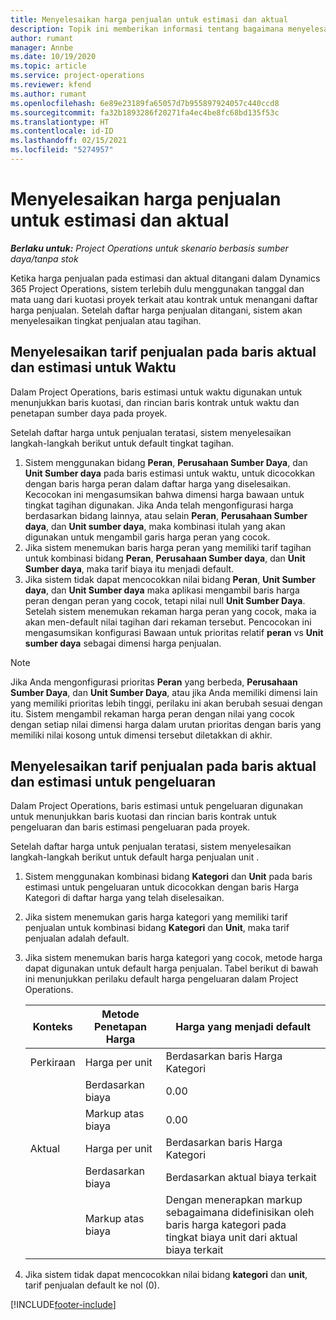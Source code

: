 ```yaml
---
title: Menyelesaikan harga penjualan untuk estimasi dan aktual
description: Topik ini memberikan informasi tentang bagaimana menyelesaikan tarif penjualan untuk estimasi dan aktual.
author: rumant
manager: Annbe
ms.date: 10/19/2020
ms.topic: article
ms.service: project-operations
ms.reviewer: kfend
ms.author: rumant
ms.openlocfilehash: 6e89e23189fa65057d7b955897924057c440ccd8
ms.sourcegitcommit: fa32b1893286f20271fa4ec4be8fc68bd135f53c
ms.translationtype: HT
ms.contentlocale: id-ID
ms.lasthandoff: 02/15/2021
ms.locfileid: "5274957"
---
```

# <a name="resolve-sales-prices-for-estimates-and-actuals"></a>Menyelesaikan harga penjualan untuk estimasi dan aktual

_**Berlaku untuk:** Project Operations untuk skenario berbasis sumber daya/tanpa stok_

Ketika harga penjualan pada estimasi dan aktual ditangani dalam Dynamics 365 Project Operations, sistem terlebih dulu menggunakan tanggal dan mata uang dari kuotasi proyek terkait atau kontrak untuk menangani daftar harga penjualan. Setelah daftar harga penjualan ditangani, sistem akan menyelesaikan tingkat penjualan atau tagihan.

## <a name="resolve-sales-rates-on-actual-and-estimate-lines-for-time"></a>Menyelesaikan tarif penjualan pada baris aktual dan estimasi untuk Waktu

Dalam Project Operations, baris estimasi untuk waktu digunakan untuk menunjukkan baris kuotasi, dan rincian baris kontrak untuk waktu dan penetapan sumber daya pada proyek.

Setelah daftar harga untuk penjualan teratasi, sistem menyelesaikan langkah-langkah berikut untuk default tingkat tagihan.

1. Sistem menggunakan bidang **Peran**, **Perusahaan Sumber Daya**, dan **Unit Sumber daya** pada baris estimasi untuk waktu, untuk dicocokkan dengan baris harga peran dalam daftar harga yang diselesaikan. Kecocokan ini mengasumsikan bahwa dimensi harga bawaan untuk tingkat tagihan digunakan. Jika Anda telah mengonfigurasi harga berdasarkan bidang lainnya, atau selain **Peran**, **Perusahaan Sumber daya**, dan **Unit sumber daya**, maka kombinasi itulah yang akan digunakan untuk mengambil garis harga peran yang cocok.
2. Jika sistem menemukan baris harga peran yang memiliki tarif tagihan untuk kombinasi bidang **Peran**, **Perusahaan Sumber daya**, dan **Unit Sumber daya**, maka tarif biaya itu menjadi default.
3. Jika sistem tidak dapat mencocokkan nilai bidang **Peran**, **Unit Sumber daya**, dan **Unit Sumber daya** maka aplikasi mengambil baris harga peran dengan peran yang cocok, tetapi nilai null **Unit Sumber Daya**. Setelah sistem menemukan rekaman harga peran yang cocok, maka ia akan men-default nilai tagihan dari rekaman tersebut. Pencocokan ini mengasumsikan konfigurasi Bawaan untuk prioritas relatif **peran** vs **Unit sumber daya** sebagai dimensi harga penjualan.

> [!NOTE]
> Jika Anda mengonfigurasi prioritas **Peran** yang berbeda, **Perusahaan Sumber Daya**, dan **Unit Sumber Daya**, atau jika Anda memiliki dimensi lain yang memiliki prioritas lebih tinggi, perilaku ini akan berubah sesuai dengan itu. Sistem mengambil rekaman harga peran dengan nilai yang cocok dengan setiap nilai dimensi harga dalam urutan prioritas dengan baris yang memiliki nilai kosong untuk dimensi tersebut diletakkan di akhir.

## <a name="resolve-sales-rates-on-actual-and-estimate-lines-for-expense"></a>Menyelesaikan tarif penjualan pada baris aktual dan estimasi untuk pengeluaran

Dalam Project Operations, baris estimasi untuk pengeluaran digunakan untuk menunjukkan baris kuotasi dan rincian baris kontrak untuk pengeluaran dan baris estimasi pengeluaran pada proyek.

Setelah daftar harga untuk penjualan teratasi, sistem menyelesaikan langkah-langkah berikut untuk default harga penjualan unit .

1. Sistem menggunakan kombinasi bidang **Kategori** dan **Unit** pada baris estimasi untuk pengeluaran untuk dicocokkan dengan baris Harga Kategori di daftar harga yang telah diselesaikan.
2. Jika sistem menemukan garis harga kategori yang memiliki tarif penjualan untuk kombinasi bidang **Kategori** dan **Unit**, maka tarif penjualan adalah default.
3. Jika sistem menemukan baris harga kategori yang cocok, metode harga dapat digunakan untuk default harga penjualan. Tabel berikut di bawah ini menunjukkan perilaku default harga pengeluaran dalam Project Operations.

    | Konteks | Metode Penetapan Harga | Harga yang menjadi default |
    | --- | --- | --- |
    | Perkiraan | Harga per unit | Berdasarkan baris Harga Kategori |
    | &nbsp; | Berdasarkan biaya | 0.00 |
    | &nbsp; | Markup atas biaya | 0.00 |
    | Aktual | Harga per unit | Berdasarkan baris Harga Kategori |
    | &nbsp; | Berdasarkan biaya | Berdasarkan aktual biaya terkait |
    | &nbsp; | Markup atas biaya | Dengan menerapkan markup sebagaimana didefinisikan oleh baris harga kategori pada tingkat biaya unit dari aktual biaya terkait |

4. Jika sistem tidak dapat mencocokkan nilai bidang **kategori** dan **unit**, tarif penjualan default ke nol (0).


[!INCLUDE[footer-include](../includes/footer-banner.md)]